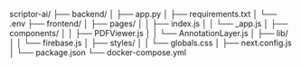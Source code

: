 scriptor-ai/
├── backend/
│   ├── app.py
│   ├── requirements.txt
│   └── .env
├── frontend/
│   ├── pages/
│   │   ├── index.js
│   │   └── _app.js
│   ├── components/
│   │   ├── PDFViewer.js
│   │   └── AnnotationLayer.js
│   ├── lib/
│   │   └── firebase.js
│   ├── styles/
│   │   └── globals.css
│   ├── next.config.js
│   └── package.json
└── docker-compose.yml